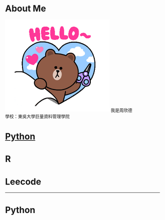 # About Me
<img src='tenor.gif'>
我是周欣德</br>
學校：東吳大學巨量資料管理學院


# [Python](#Python)  
# R
# Leecode 
----------
# **Python**
